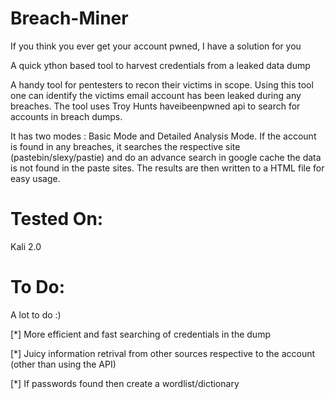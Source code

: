 # Breach-Miner

If you think you ever get your account pwned, I have a solution for you

A quick ython based tool to harvest credentials from a leaked data dump

A handy tool for pentesters to recon their victims in scope. Using this tool one can identify the victims email account has been leaked during any breaches. The tool uses Troy Hunts haveibeenpwned api to search for accounts in breach dumps. 

It has two modes : Basic Mode and Detailed Analysis Mode. If the account is found in any breaches, it searches the respective site (pastebin/slexy/pastie) and do an advance search in google cache the data is not found in the paste sites. The results are then written to a HTML file for easy usage.



Tested On:
===========
Kali 2.0

To Do:
=======

A lot to do :)

[*] More efficient and fast searching of credentials in the dump

[*] Juicy information retrival from other sources respective to the account (other than using the API)

[*] If passwords found then create a wordlist/dictionary

